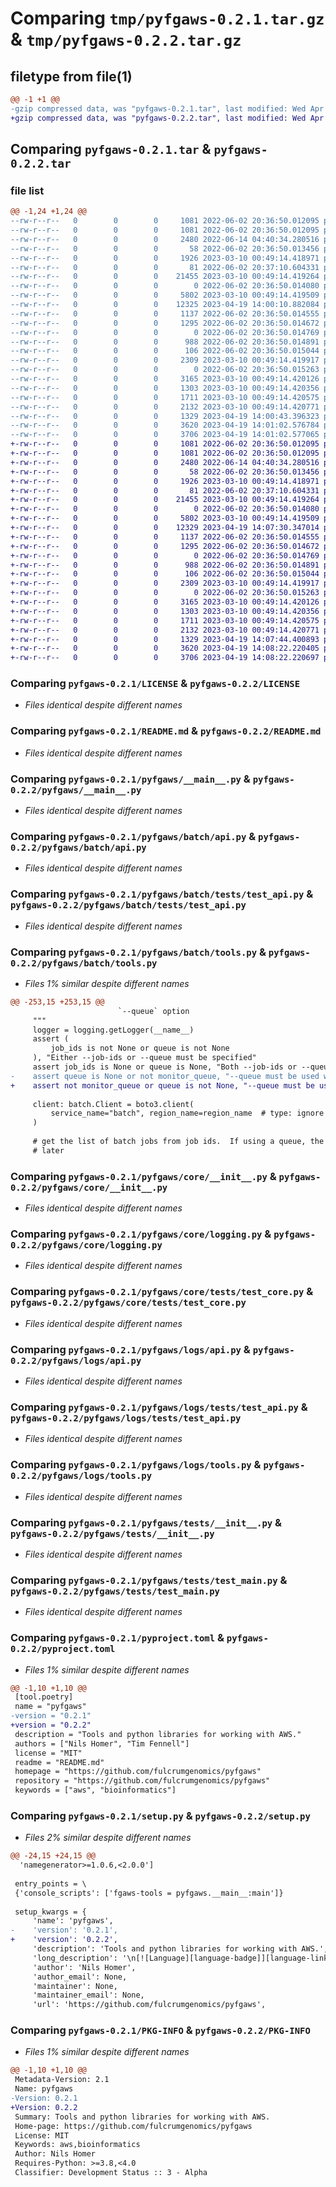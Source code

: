 # Comparing `tmp/pyfgaws-0.2.1.tar.gz` & `tmp/pyfgaws-0.2.2.tar.gz`

## filetype from file(1)

```diff
@@ -1 +1 @@
-gzip compressed data, was "pyfgaws-0.2.1.tar", last modified: Wed Apr 19 14:01:02 2023, max compression
+gzip compressed data, was "pyfgaws-0.2.2.tar", last modified: Wed Apr 19 14:08:22 2023, max compression
```

## Comparing `pyfgaws-0.2.1.tar` & `pyfgaws-0.2.2.tar`

### file list

```diff
@@ -1,24 +1,24 @@
--rw-r--r--   0        0        0     1081 2022-06-02 20:36:50.012095 pyfgaws-0.2.1/LICENSE
--rw-r--r--   0        0        0     1081 2022-06-02 20:36:50.012095 pyfgaws-0.2.1/LICENSE
--rw-r--r--   0        0        0     2480 2022-06-14 04:40:34.280516 pyfgaws-0.2.1/README.md
--rw-r--r--   0        0        0       58 2022-06-02 20:36:50.013456 pyfgaws-0.2.1/pyfgaws/__init__.py
--rw-r--r--   0        0        0     1926 2023-03-10 00:49:14.418971 pyfgaws-0.2.1/pyfgaws/__main__.py
--rw-r--r--   0        0        0       81 2022-06-02 20:37:10.604331 pyfgaws-0.2.1/pyfgaws/batch/__init__.py
--rw-r--r--   0        0        0    21455 2023-03-10 00:49:14.419264 pyfgaws-0.2.1/pyfgaws/batch/api.py
--rw-r--r--   0        0        0        0 2022-06-02 20:36:50.014080 pyfgaws-0.2.1/pyfgaws/batch/tests/__init__.py
--rw-r--r--   0        0        0     5802 2023-03-10 00:49:14.419509 pyfgaws-0.2.1/pyfgaws/batch/tests/test_api.py
--rw-r--r--   0        0        0    12325 2023-04-19 14:00:10.882084 pyfgaws-0.2.1/pyfgaws/batch/tools.py
--rw-r--r--   0        0        0     1137 2022-06-02 20:36:50.014555 pyfgaws-0.2.1/pyfgaws/core/__init__.py
--rw-r--r--   0        0        0     1295 2022-06-02 20:36:50.014672 pyfgaws-0.2.1/pyfgaws/core/logging.py
--rw-r--r--   0        0        0        0 2022-06-02 20:36:50.014769 pyfgaws-0.2.1/pyfgaws/core/tests/__init__.py
--rw-r--r--   0        0        0      988 2022-06-02 20:36:50.014891 pyfgaws-0.2.1/pyfgaws/core/tests/test_core.py
--rw-r--r--   0        0        0      106 2022-06-02 20:36:50.015044 pyfgaws-0.2.1/pyfgaws/logs/__init__.py
--rw-r--r--   0        0        0     2309 2023-03-10 00:49:14.419917 pyfgaws-0.2.1/pyfgaws/logs/api.py
--rw-r--r--   0        0        0        0 2022-06-02 20:36:50.015263 pyfgaws-0.2.1/pyfgaws/logs/tests/__init__.py
--rw-r--r--   0        0        0     3165 2023-03-10 00:49:14.420126 pyfgaws-0.2.1/pyfgaws/logs/tests/test_api.py
--rw-r--r--   0        0        0     1303 2023-03-10 00:49:14.420356 pyfgaws-0.2.1/pyfgaws/logs/tools.py
--rw-r--r--   0        0        0     1711 2023-03-10 00:49:14.420575 pyfgaws-0.2.1/pyfgaws/tests/__init__.py
--rw-r--r--   0        0        0     2132 2023-03-10 00:49:14.420771 pyfgaws-0.2.1/pyfgaws/tests/test_main.py
--rw-r--r--   0        0        0     1329 2023-04-19 14:00:43.396323 pyfgaws-0.2.1/pyproject.toml
--rw-r--r--   0        0        0     3620 2023-04-19 14:01:02.576784 pyfgaws-0.2.1/setup.py
--rw-r--r--   0        0        0     3706 2023-04-19 14:01:02.577065 pyfgaws-0.2.1/PKG-INFO
+-rw-r--r--   0        0        0     1081 2022-06-02 20:36:50.012095 pyfgaws-0.2.2/LICENSE
+-rw-r--r--   0        0        0     1081 2022-06-02 20:36:50.012095 pyfgaws-0.2.2/LICENSE
+-rw-r--r--   0        0        0     2480 2022-06-14 04:40:34.280516 pyfgaws-0.2.2/README.md
+-rw-r--r--   0        0        0       58 2022-06-02 20:36:50.013456 pyfgaws-0.2.2/pyfgaws/__init__.py
+-rw-r--r--   0        0        0     1926 2023-03-10 00:49:14.418971 pyfgaws-0.2.2/pyfgaws/__main__.py
+-rw-r--r--   0        0        0       81 2022-06-02 20:37:10.604331 pyfgaws-0.2.2/pyfgaws/batch/__init__.py
+-rw-r--r--   0        0        0    21455 2023-03-10 00:49:14.419264 pyfgaws-0.2.2/pyfgaws/batch/api.py
+-rw-r--r--   0        0        0        0 2022-06-02 20:36:50.014080 pyfgaws-0.2.2/pyfgaws/batch/tests/__init__.py
+-rw-r--r--   0        0        0     5802 2023-03-10 00:49:14.419509 pyfgaws-0.2.2/pyfgaws/batch/tests/test_api.py
+-rw-r--r--   0        0        0    12329 2023-04-19 14:07:30.347014 pyfgaws-0.2.2/pyfgaws/batch/tools.py
+-rw-r--r--   0        0        0     1137 2022-06-02 20:36:50.014555 pyfgaws-0.2.2/pyfgaws/core/__init__.py
+-rw-r--r--   0        0        0     1295 2022-06-02 20:36:50.014672 pyfgaws-0.2.2/pyfgaws/core/logging.py
+-rw-r--r--   0        0        0        0 2022-06-02 20:36:50.014769 pyfgaws-0.2.2/pyfgaws/core/tests/__init__.py
+-rw-r--r--   0        0        0      988 2022-06-02 20:36:50.014891 pyfgaws-0.2.2/pyfgaws/core/tests/test_core.py
+-rw-r--r--   0        0        0      106 2022-06-02 20:36:50.015044 pyfgaws-0.2.2/pyfgaws/logs/__init__.py
+-rw-r--r--   0        0        0     2309 2023-03-10 00:49:14.419917 pyfgaws-0.2.2/pyfgaws/logs/api.py
+-rw-r--r--   0        0        0        0 2022-06-02 20:36:50.015263 pyfgaws-0.2.2/pyfgaws/logs/tests/__init__.py
+-rw-r--r--   0        0        0     3165 2023-03-10 00:49:14.420126 pyfgaws-0.2.2/pyfgaws/logs/tests/test_api.py
+-rw-r--r--   0        0        0     1303 2023-03-10 00:49:14.420356 pyfgaws-0.2.2/pyfgaws/logs/tools.py
+-rw-r--r--   0        0        0     1711 2023-03-10 00:49:14.420575 pyfgaws-0.2.2/pyfgaws/tests/__init__.py
+-rw-r--r--   0        0        0     2132 2023-03-10 00:49:14.420771 pyfgaws-0.2.2/pyfgaws/tests/test_main.py
+-rw-r--r--   0        0        0     1329 2023-04-19 14:07:44.400893 pyfgaws-0.2.2/pyproject.toml
+-rw-r--r--   0        0        0     3620 2023-04-19 14:08:22.220405 pyfgaws-0.2.2/setup.py
+-rw-r--r--   0        0        0     3706 2023-04-19 14:08:22.220697 pyfgaws-0.2.2/PKG-INFO
```

### Comparing `pyfgaws-0.2.1/LICENSE` & `pyfgaws-0.2.2/LICENSE`

 * *Files identical despite different names*

### Comparing `pyfgaws-0.2.1/README.md` & `pyfgaws-0.2.2/README.md`

 * *Files identical despite different names*

### Comparing `pyfgaws-0.2.1/pyfgaws/__main__.py` & `pyfgaws-0.2.2/pyfgaws/__main__.py`

 * *Files identical despite different names*

### Comparing `pyfgaws-0.2.1/pyfgaws/batch/api.py` & `pyfgaws-0.2.2/pyfgaws/batch/api.py`

 * *Files identical despite different names*

### Comparing `pyfgaws-0.2.1/pyfgaws/batch/tests/test_api.py` & `pyfgaws-0.2.2/pyfgaws/batch/tests/test_api.py`

 * *Files identical despite different names*

### Comparing `pyfgaws-0.2.1/pyfgaws/batch/tools.py` & `pyfgaws-0.2.2/pyfgaws/batch/tools.py`

 * *Files 1% similar despite different names*

```diff
@@ -253,15 +253,15 @@
                        `--queue` option
     """
     logger = logging.getLogger(__name__)
     assert (
         job_ids is not None or queue is not None
     ), "Either --job-ids or --queue must be specified"
     assert job_ids is None or queue is None, "Both --job-ids or --queue cannot be specified"
-    assert queue is None or not monitor_queue, "--queue must be used with --monitor-queue"
+    assert not monitor_queue or queue is not None, "--queue must be used with --monitor-queue"
 
     client: batch.Client = boto3.client(
         service_name="batch", region_name=region_name  # type: ignore
     )
 
     # get the list of batch jobs from job ids.  If using a queue, the job ids will be retrieved
     # later
```

### Comparing `pyfgaws-0.2.1/pyfgaws/core/__init__.py` & `pyfgaws-0.2.2/pyfgaws/core/__init__.py`

 * *Files identical despite different names*

### Comparing `pyfgaws-0.2.1/pyfgaws/core/logging.py` & `pyfgaws-0.2.2/pyfgaws/core/logging.py`

 * *Files identical despite different names*

### Comparing `pyfgaws-0.2.1/pyfgaws/core/tests/test_core.py` & `pyfgaws-0.2.2/pyfgaws/core/tests/test_core.py`

 * *Files identical despite different names*

### Comparing `pyfgaws-0.2.1/pyfgaws/logs/api.py` & `pyfgaws-0.2.2/pyfgaws/logs/api.py`

 * *Files identical despite different names*

### Comparing `pyfgaws-0.2.1/pyfgaws/logs/tests/test_api.py` & `pyfgaws-0.2.2/pyfgaws/logs/tests/test_api.py`

 * *Files identical despite different names*

### Comparing `pyfgaws-0.2.1/pyfgaws/logs/tools.py` & `pyfgaws-0.2.2/pyfgaws/logs/tools.py`

 * *Files identical despite different names*

### Comparing `pyfgaws-0.2.1/pyfgaws/tests/__init__.py` & `pyfgaws-0.2.2/pyfgaws/tests/__init__.py`

 * *Files identical despite different names*

### Comparing `pyfgaws-0.2.1/pyfgaws/tests/test_main.py` & `pyfgaws-0.2.2/pyfgaws/tests/test_main.py`

 * *Files identical despite different names*

### Comparing `pyfgaws-0.2.1/pyproject.toml` & `pyfgaws-0.2.2/pyproject.toml`

 * *Files 1% similar despite different names*

```diff
@@ -1,10 +1,10 @@
 [tool.poetry]
 name = "pyfgaws"
-version = "0.2.1"
+version = "0.2.2"
 description = "Tools and python libraries for working with AWS."
 authors = ["Nils Homer", "Tim Fennell"]
 license = "MIT"
 readme = "README.md"
 homepage = "https://github.com/fulcrumgenomics/pyfgaws"
 repository = "https://github.com/fulcrumgenomics/pyfgaws"
 keywords = ["aws", "bioinformatics"]
```

### Comparing `pyfgaws-0.2.1/setup.py` & `pyfgaws-0.2.2/setup.py`

 * *Files 2% similar despite different names*

```diff
@@ -24,15 +24,15 @@
  'namegenerator>=1.0.6,<2.0.0']
 
 entry_points = \
 {'console_scripts': ['fgaws-tools = pyfgaws.__main__:main']}
 
 setup_kwargs = {
     'name': 'pyfgaws',
-    'version': '0.2.1',
+    'version': '0.2.2',
     'description': 'Tools and python libraries for working with AWS.',
     'long_description': '\n[![Language][language-badge]][language-link]\n[![Code Style][code-style-badge]][code-style-link]\n[![Type Checked][type-checking-badge]][type-checking-link]\n[![PEP8][pep-8-badge]][pep-8-link]\n[![Code Coverage][code-coverage-badge]][code-coverage-link]\n[![License][license-badge]][license-link]\n\n---\n\n[![Python package][python-package-badge]][python-package-link]\n[![PyPI version][pypi-badge]][pypi-link]\n[![PyPI download total][pypi-downloads-badge]][pypi-downloads-link]\n\n---\n\n[language-badge]:       http://img.shields.io/badge/language-python-brightgreen.svg\n[language-link]:        http://www.python.org/\n[code-style-badge]:     https://img.shields.io/badge/code%20style-black-000000.svg\n[code-style-link]:      https://black.readthedocs.io/en/stable/ \n[type-checking-badge]:  http://www.mypy-lang.org/static/mypy_badge.svg\n[type-checking-link]:   http://mypy-lang.org/\n[pep-8-badge]:          https://img.shields.io/badge/code%20style-pep8-brightgreen.svg\n[pep-8-link]:           https://www.python.org/dev/peps/pep-0008/\n[code-coverage-badge]:  https://codecov.io/gh/fulcrumgenomics/pyfgaws/branch/main/graph/badge.svg\n[code-coverage-link]:   https://codecov.io/gh/fulcrumgenomics/pyfgaws\n[license-badge]:        http://img.shields.io/badge/license-MIT-blue.svg\n[license-link]:         https://github.com/fulcrumgenomics/pyfgaws/blob/main/LICENSE\n[python-package-badge]: https://github.com/fulcrumgenomics/pyfgaws/workflows/Python%20package/badge.svg\n[python-package-link]:  https://github.com/fulcrumgenomics/pyfgaws/actions?query=workflow%3A%22Python+package%22\n[pypi-badge]:           https://badge.fury.io/py/pyfgaws.svg\n[pypi-link]:            https://pypi.python.org/pypi/pyfgaws\n[pypi-downloads-badge]: https://img.shields.io/pypi/dm/pyfgaws\n[pypi-downloads-link]:  https://pypi.python.org/pypi/pyfgaws\n\n# pyfgaws\n\n`pip install pyfgaws`\n\n**Requires python 3.8**\n\n# Getting Setup\n\nConda is used to install a specific version of python and [poetry][poetry-link]\nwhich is then used to manage the python development environment.  If not already installed, install \n[miniconda from the latest platform-appropriate installer](miniconda-link). Then run:\n\n```\nconda create -n pyfgaws -c conda-forge -c bioconda --file conda-requirements.txt\n```\n\nThen activate the new environment and install the toolkit:\n\n```\nconda activate pyfgaws\npoetry install\n```\n\n[miniconda-link]: https://docs.conda.io/en/latest/miniconda.html\n[poetry-link]:    https://github.com/python-poetry/poetry\n',
     'author': 'Nils Homer',
     'author_email': None,
     'maintainer': None,
     'maintainer_email': None,
     'url': 'https://github.com/fulcrumgenomics/pyfgaws',
```

### Comparing `pyfgaws-0.2.1/PKG-INFO` & `pyfgaws-0.2.2/PKG-INFO`

 * *Files 1% similar despite different names*

```diff
@@ -1,10 +1,10 @@
 Metadata-Version: 2.1
 Name: pyfgaws
-Version: 0.2.1
+Version: 0.2.2
 Summary: Tools and python libraries for working with AWS.
 Home-page: https://github.com/fulcrumgenomics/pyfgaws
 License: MIT
 Keywords: aws,bioinformatics
 Author: Nils Homer
 Requires-Python: >=3.8,<4.0
 Classifier: Development Status :: 3 - Alpha
```

